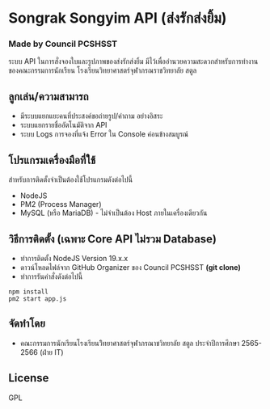 # Songrak Songyim API (ส่งรักส่งยิ้ม)
### Made by Council PCSHSST

ระบบ API ในการสั่งจองใบและรูปภาพของส่งรักส่งยิ้ม มีไว้เพื่ออำนวยความสะดวกสำหรับการทำงานของคณะกรรมการนักเรียน โรงเรียนวิทยาศาสตร์จุฬาภรณราชวิทยาลัย สตูล

## ลูกเล่น/ความสามารถ

- มีระบบแยกแยะคนที่ประสงค์ขอถ่ายรูป/คำถาม อย่างอิสระ
- ระบบแยกรายชื่ออัตโนมัติจาก API
- ระบบ Logs การจองที่แจ้ง Error ใน Console ค่อนข้างสมบูรณ์

## โปรแกรมเครื่องมือที่ใช้
สำหรับการติดตั้งจำเป็นต้องใช้โปรแกรมดังต่อไปนี้
- NodeJS
- PM2 (Process Manager)
- MySQL (หรือ MariaDB) - ไม่จำเป็นต้อง Host ภายในเครื่องเดียวกัน

## วิธีการติดตั้ง (เฉพาะ Core API ไม่รวม Database)
- ทำการติดตั้ง NodeJS Version 19.x.x
- ดาวน์โหลดไฟล์จาก GitHub Organizer ของ Council PCSHSST **(git clone)**
- ทำการรันคำสั่งดังต่อไปนี้
``` 
npm install
pm2 start app.js 
```

## จัดทำโดย
- คณะกรรมการนักเรียนโรงเรียนวิิทยาศาสตร์จุฬาภรณาชวิทยาลัย สตูล ประจำปีการศึกษา 2565-2566 (ฝ่าย IT)

## License
GPL
